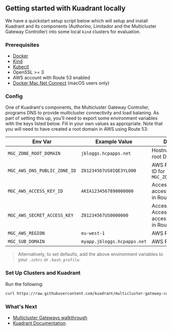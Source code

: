 ## Getting started with Kuadrant locally

We have a quickstart setup script below which will setup and install Kuadrant and its components (Authorino, Limitador and the Multicluster Gateway Controller) into some local `kind` clusters for evaluation.
### Prerequisites

- [Docker](https://docs.docker.com/engine/install/)
- [Kind](https://kind.sigs.k8s.io/)
- [Kubectl](https://kubernetes.io/docs/tasks/tools/)
- OpenSSL >= 3
- AWS account with Route 53 enabled
- [Docker Mac Net Connect](https://github.com/chipmk/docker-mac-net-connect) (macOS users only)

### Config

One of Kuadrant's components, the Multicluster Gateway Controller, programs DNS to provide multicluster connectivity and load balaning. As part of setting this up, you'll need to export some environment variables with the keys listed below. Fill in your own values as appropriate. Note that you will need to have created a root domain in AWS using Route 53:

| Env Var                      | Example Value               | Description                                                    |
|------------------------------|-----------------------------|----------------------------------------------------------------|
| `MGC_ZONE_ROOT_DOMAIN`       | `jbloggs.hcpapps.net`       | Hostname for the root Domain                                   |
| `MGC_AWS_DNS_PUBLIC_ZONE_ID` | `Z01234567US0IQE3YLO00`     | AWS Route 53 Zone ID for specified `MGC_ZONE_ROOT_DOMAIN`      | |
| `MGC_AWS_ACCESS_KEY_ID`      | `AKIA1234567890000000`      | Access Key ID, with access to resources in Route 53            |
| `MGC_AWS_SECRET_ACCESS_KEY`  | `Z01234567US0000000`        | Access Secret Access Key, with access to resources in Route 53 |
| `MGC_AWS_REGION`             | `eu-west-1`                 | AWS Region                                                     |
| `MGC_SUB_DOMAIN`             | `myapp.jbloggs.hcpapps.net` | AWS Region                                                     |

>Alternatively, to set defaults, add the above environment variables to your `.zshrc` or `.bash_profile`.

### Set Up Clusters and Kuadrant

Run the following:

```bash
curl https://raw.githubusercontent.com/kuadrant/multicluster-gateway-controller/main/hack/quickstart-setup.sh | bash
```

### What's Next

* [Multicluster Gateways walkthrough](how-to/multicluster-gateways-walkthrough.md)
* [Kuadrant Documentation](https://docs.kuadrant.io).
